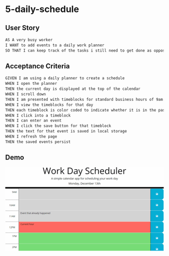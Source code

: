 # 5-daily-schedule

## User Story

```md
AS A very busy worker
I WANT to add events to a daily work planner
SO THAT I can keep track of the tasks i still need to get done as oppose to those that passed
```

## Acceptance Criteria

```md
GIVEN I am using a daily planner to create a schedule
WHEN I open the planner
THEN the current day is displayed at the top of the calendar
WHEN I scroll down
THEN I am presented with timeblocks for standard business hours of 9am and 5pm
WHEN I view the timeblocks for that day
THEN each timeblock is color coded to indicate whether it is in the past, present, or future
WHEN I click into a timeblock
THEN I can enter an event
WHEN I click the save button for that timeblock
THEN the text for that event is saved in local storage
WHEN I refresh the page
THEN the saved events persist
```

## Demo

![](./Assets/05-third-party-apis-homework-demo.gif)
